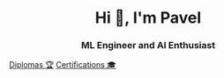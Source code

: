 <h1 align="center">Hi 👋, I'm Pavel</h1>
<h3 align="center">ML Engineer and AI Enthusiast</h3>

[Diplomas 🏆](https://mekhnin.github.io)
[Certifications 🎓](https://mekhnin.github.io/certifications)
